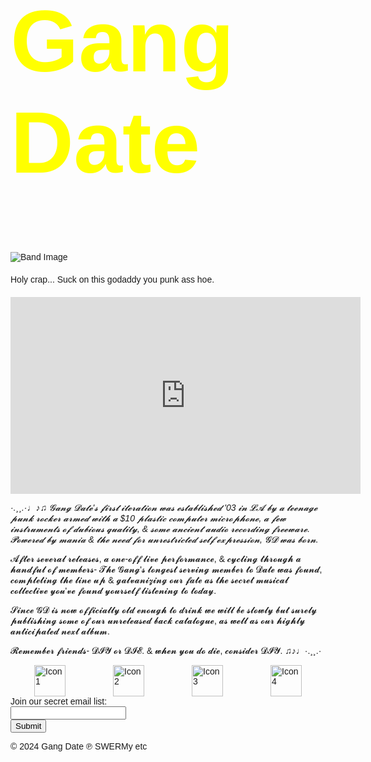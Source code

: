 <html>
<head>
    <title>Gang Date</title>
    <style>
        body { font-family: Arial, sans-serif; }
        h1 { color: yellow; font-size: 10em; }
        .blurb { margin: 20px 0; }
        .bio { font-style: italic; }
        .footer { display: flex; justify-content: space-around; }
        .footer img { width: 50px; height: 50px; }
    </style>
</head>
<body>
    <h1>Gang Date</h1>
    <img src="https://files.catbox.moe/q08qv9.png" alt="Band Image">
    <p class="blurb">Holy crap... Suck on this godaddy you punk ass hoe.</p>
    <iframe width="560" height="315" src="https://www.youtube.com/embed/-EeSFhSqg_0?list=OLAK5uy_mD2RNTBuYCnkuZ-bbmGmqQR5oRBTSs03E" frameborder="0" allowfullscreen></iframe>
    <p class="bio">·.¸¸.·♩♪♫ 𝓖𝓪𝓷𝓰 𝓓𝓪𝓽𝓮'𝓼 𝓯𝓲𝓻𝓼𝓽 𝓲𝓽𝓮𝓻𝓪𝓽𝓲𝓸𝓷 𝔀𝓪𝓼 𝓮𝓼𝓽𝓪𝓫𝓵𝓲𝓼𝓱𝓮𝓭 '03 𝓲𝓷 𝓛𝓐 𝓫𝔂 𝓪 𝓽𝓮𝓮𝓷𝓪𝓰𝓮 𝓹𝓾𝓷𝓴 𝓻𝓸𝓬𝓴𝓮𝓻 𝓪𝓻𝓶𝓮𝓭 𝔀𝓲𝓽𝓱 𝓪 $10 𝓹𝓵𝓪𝓼𝓽𝓲𝓬 𝓬𝓸𝓶𝓹𝓾𝓽𝓮𝓻 𝓶𝓲𝓬𝓻𝓸𝓹𝓱𝓸𝓷𝓮, 𝓪 𝓯𝓮𝔀 𝓲𝓷𝓼𝓽𝓻𝓾𝓶𝓮𝓷𝓽𝓼 𝓸𝓯 𝓭𝓾𝓫𝓲𝓸𝓾𝓼 𝓺𝓾𝓪𝓵𝓲𝓽𝔂, & 𝓼𝓸𝓶𝓮 𝓪𝓷𝓬𝓲𝓮𝓷𝓽 𝓪𝓾𝓭𝓲𝓸 𝓻𝓮𝓬𝓸𝓻𝓭𝓲𝓷𝓰 𝓯𝓻𝓮𝓮𝔀𝓪𝓻𝓮. 𝓟𝓸𝔀𝓮𝓻𝓮𝓭 𝓫𝔂 𝓶𝓪𝓷𝓲𝓪 & 𝓽𝓱𝓮 𝓷𝓮𝓮𝓭 𝓯𝓸𝓻 𝓾𝓷𝓻𝓮𝓼𝓽𝓻𝓲𝓬𝓽𝓮𝓭 𝓼𝓮𝓵𝓯 𝓮𝔁𝓹𝓻𝓮𝓼𝓼𝓲𝓸𝓷, 𝓖𝓓 𝔀𝓪𝓼 𝓫𝓸𝓻𝓷.

𝓐𝓯𝓽𝓮𝓻 𝓼𝓮𝓿𝓮𝓻𝓪𝓵 𝓻𝓮𝓵𝓮𝓪𝓼𝓮𝓼, 𝓪 𝓸𝓷𝓮-𝓸𝓯𝓯 𝓵𝓲𝓿𝓮 𝓹𝓮𝓻𝓯𝓸𝓻𝓶𝓪𝓷𝓬𝓮, & 𝓬𝔂𝓬𝓵𝓲𝓷𝓰 𝓽𝓱𝓻𝓸𝓾𝓰𝓱 𝓪 𝓱𝓪𝓷𝓭𝓯𝓾𝓵 𝓸𝓯 𝓶𝓮𝓶𝓫𝓮𝓻𝓼- 𝓣𝓱𝓮 𝓖𝓪𝓷𝓰'𝓼 𝓵𝓸𝓷𝓰𝓮𝓼𝓽 𝓼𝓮𝓻𝓿𝓲𝓷𝓰 𝓶𝓮𝓶𝓫𝓮𝓻 𝓽𝓸 𝓓𝓪𝓽𝓮 𝔀𝓪𝓼 𝓯𝓸𝓾𝓷𝓭, 𝓬𝓸𝓶𝓹𝓵𝓮𝓽𝓲𝓷𝓰 𝓽𝓱𝓮 𝓵𝓲𝓷𝓮 𝓾𝓹 & 𝓰𝓪𝓵𝓿𝓪𝓷𝓲𝔃𝓲𝓷𝓰 𝓸𝓾𝓻 𝓯𝓪𝓽𝓮 𝓪𝓼 𝓽𝓱𝓮 𝓼𝓮𝓬𝓻𝓮𝓽 𝓶𝓾𝓼𝓲𝓬𝓪𝓵 𝓬𝓸𝓵𝓵𝓮𝓬𝓽𝓲𝓿𝓮 𝔂𝓸𝓾'𝓿𝓮 𝓯𝓸𝓾𝓷𝓭 𝔂𝓸𝓾𝓻𝓼𝓮𝓵𝓯 𝓵𝓲𝓼𝓽𝓮𝓷𝓲𝓷𝓰 𝓽𝓸 𝓽𝓸𝓭𝓪𝔂.

𝓢𝓲𝓷𝓬𝓮 𝓖𝓓 𝓲𝓼 𝓷𝓸𝔀 𝓸𝓯𝓯𝓲𝓬𝓲𝓪𝓵𝓵𝔂 𝓸𝓵𝓭 𝓮𝓷𝓸𝓾𝓰𝓱 𝓽𝓸 𝓭𝓻𝓲𝓷𝓴 𝔀𝓮 𝔀𝓲𝓵𝓵 𝓫𝓮 𝓼𝓵𝓸𝔀𝓵𝔂 𝓫𝓾𝓽 𝓼𝓾𝓻𝓮𝓵𝔂 𝓹𝓾𝓫𝓵𝓲𝓼𝓱𝓲𝓷𝓰 𝓼𝓸𝓶𝓮 𝓸𝓯 𝓸𝓾𝓻 𝓾𝓷𝓻𝓮𝓵𝓮𝓪𝓼𝓮𝓭 𝓫𝓪𝓬𝓴 𝓬𝓪𝓽𝓪𝓵𝓸𝓰𝓾𝓮, 𝓪𝓼 𝔀𝓮𝓵𝓵 𝓪𝓼 𝓸𝓾𝓻 𝓱𝓲𝓰𝓱𝓵𝔂 𝓪𝓷𝓽𝓲𝓬𝓲𝓹𝓪𝓽𝓮𝓭 𝓷𝓮𝔁𝓽 𝓪𝓵𝓫𝓾𝓶.

𝓡𝓮𝓶𝓮𝓶𝓫𝓮𝓻 𝓯𝓻𝓲𝓮𝓷𝓭𝓼- 𝓓𝓘𝓨 𝓸𝓻 𝓓𝓘𝓔. & 𝔀𝓱𝓮𝓷 𝔂𝓸𝓾 𝓭𝓸 𝓭𝓲𝓮, 𝓬𝓸𝓷𝓼𝓲𝓭𝓮𝓻 𝓓𝓘𝓨. ♫♪♩·.¸¸.·

</p>
    <div class="slideshow">
        <!-- Your slideshow code here -->
    </div>
    <div class="footer">
        <a href="link1"><img src="icon1.png" alt="Icon 1"></a>
        <a href="link2"><img src="icon2.png" alt="Icon 2"></a>
        <a href="link3"><img src="icon3.png" alt="Icon 3"></a>
        <a href="link4"><img src="icon4.png" alt="Icon 4"></a>
    </div>
    <form action="/submit-email">
        <label for="email">Join our secret email list:</label><br>
        <input type="email" id="email" name="email"><br>
        <input type="submit" value="Submit">
    </form>
    <p>© 2024 Gang Date ℗ SWERMy etc</p>
</body>
</html>

